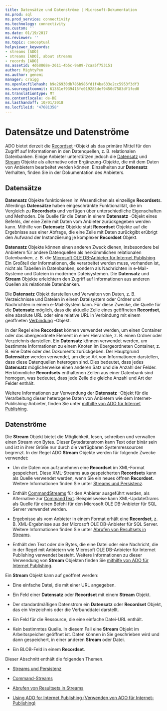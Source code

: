 ```yaml
---
title: Datensätze und Datenströme | Microsoft-Dokumentation
ms.prod: sql
ms.prod_service: connectivity
ms.technology: connectivity
ms.custom: ''
ms.date: 01/19/2017
ms.reviewer: ''
ms.topic: conceptual
helpviewer_keywords:
- streams [ADO]
- streams [ADO], about streams
- records [ADO]
ms.assetid: 4d68868e-2611-4b5c-9a89-7caa5f753151
author: MightyPen
ms.author: genemi
manager: craigg
ms.openlocfilehash: b9e26930db786b986fd1f4ba633e2cc5953f3df3
ms.sourcegitcommit: 61381ef939415fe019285def9450d7583df1fed0
ms.translationtype: MT
ms.contentlocale: de-DE
ms.lasthandoff: 10/01/2018
ms.locfileid: "47681358"
---
```

# <a name="records-and-streams"></a>Datensätze und Datenströme
ADO bietet derzeit die [Recordset](../../../ado/reference/ado-api/recordset-object-ado.md) -Objekt als das primäre Mittel für den Zugriff auf Informationen in den Datenquellen, z. B. relationalen Datenbanken. Einige Anbieter unterstützen jedoch die [Datensatz](../../../ado/reference/ado-api/record-object-ado.md) und [Stream](../../../ado/reference/ado-api/stream-object-ado.md) Objekte als alternative oder Ergänzung-Objekte, die mit dem Daten von Anbietern bearbeitet werden können. Einzelheiten zur **Datensatz** Verhalten, finden Sie in der Dokumentation des Anbieters.  
  
## <a name="records"></a>Datensätze  
 **Datensatz** Objekte funktionieren im Wesentlichen als einzeilige **Recordset**s. Allerdings **Datensätze** haben eingeschränkte Funktionalität, die im Vergleich zu **Recordsets** und verfügen über unterschiedliche Eigenschaften und Methoden. Die Quelle für die Daten in einem **Datensatz** -Objekt eines Befehls, der eine Zeile mit Daten vom Anbieter zurückgegeben werden kann. Mithilfe von **Datensatz** Objekte statt **Recordset** Objekte auf die Ergebnisse aus einer Abfrage, die eine Zeile mit Daten zurückgibt erübrigt den Aufwand der Instanziierung je komplexer **Recordset**  Objekt.  
  
 **Datensatz** Objekte können einen anderen Zweck dienen, insbesondere bei Anbietern für andere Datenquellen als herkömmlichen relationalen Datenbanken, z. B. die [Microsoft OLE DB-Anbieter für Internet Publishing](../../../ado/guide/appendixes/microsoft-ole-db-provider-for-internet-publishing.md). Ein Großteil der Informationen, die verarbeitet werden muss, vorhanden ist, nicht als Tabellen in Datenbanken, sondern als Nachrichten in e-Mail-Systeme und Dateien in modernen Dateisystemen. Die **Datensatz** und **Stream** Objekte erleichtern den Zugriff auf Informationen aus anderen Quellen als relationale Datenbanken.  
  
 Die **Datensatz** Objekt darstellen und Verwalten von Daten, z. B. Verzeichnisse und Dateien in einem Dateisystem oder Ordner und Nachrichten in einem e-Mail-System kann. Für diese Zwecke, die Quelle für die **Datensatz** möglich, dass die aktuelle Zeile eines geöffneten **Recordset**, eine absolute URL oder eine relative URL in Verbindung mit einem geöffneten [Verbindung](../../../ado/reference/ado-api/connection-object-ado.md) -Objekt.  
  
 In der Regel eine **Recordset** können verwendet werden, um einen Container oder das übergeordnete Element in einer Hierarchie, z. B. einen Ordner oder Verzeichnis darstellen. Ein **Datensatz** können verwendet werden, um bestimmte Informationen zu einem Knoten im übergeordneten Container, z. B. eine Datei oder des Dokuments zurückgeben. Der Hauptgrund **Datensätze** werden verwendet, um diese Art von Informationen darstellen, dass diese Datenquellen heterogen sind. Dies bedeutet, dass jedes **Datensatz** möglicherweise einen anderen Satz und die Anzahl der Felder. Herkömmliche **Recordsets** enthaltenen Zeilen aus einer Datenbank sind homogen, was bedeutet, dass jede Zeile die gleiche Anzahl und Art der Felder enthält.  
  
 Weitere Informationen zur Verwendung der **Datensatz** -Objekt für die Verarbeitung dieser heterogene Daten von Anbietern wie dem Internet-Publishing-Anbieter, finden Sie unter [mithilfe von ADO für Internet Publishing](../../../ado/guide/data/using-ado-for-internet-publishing.md).  
  
## <a name="streams"></a>Datenströme  
 Die **Stream** Objekt bietet die Möglichkeit, lesen, schreiben und verwalten einen Stream von Bytes. Dieser Bytedatenstrom kann Text oder binär sein und ist in ihrer Größe nur durch die verfügbaren Systemressourcen begrenzt. In der Regel ADO **Stream** Objekte werden für folgende Zwecke verwendet:  
  
-   Um die Daten von aufzunehmen eine **Recordset** im XML-Format gespeichert. Diese XML-Streams aus gespeicherten **Recordset**s kann als Quelle verwendet werden, wenn Sie ein neues öffnen **Recordset**. Weitere Informationen finden Sie unter [Streams und Persistenz](../../../ado/guide/data/streams-and-persistence.md).  
  
-   Enthält [CommandStreams](../../../ado/reference/ado-api/commandstream-property-ado.md) für den Anbieter ausgeführt werden, als Alternative zur [CommandText](../../../ado/reference/ado-api/commandtext-property-ado.md). Beispielsweise kann XML-UpdateGrams als Quelle für einen Befehl für den Microsoft OLE DB-Anbieter für SQL Server verwendet werden.  
  
-   Ergebnisse als vom Anbieter in einem Format erhält eine **Recordset**, z. B. XML-Ergebnisse aus der Microsoft OLE DB-Anbieter für SQL Server. Weitere Informationen finden Sie unter [Abrufen von Resultsets in Streams](../../../ado/guide/data/retrieving-resultsets-into-streams.md).  
  
-   Enthält den Text oder die Bytes, die eine Datei oder eine Nachricht, die in der Regel mit Anbietern wie Microsoft OLE DB-Anbieter für Internet Publishing verwendet besteht. Weitere Informationen zu dieser Verwendung von **Stream** Objekten finden Sie [mithilfe von ADO für Internet Publishing](../../../ado/guide/data/using-ado-for-internet-publishing.md).  
  
 Ein **Stream** Objekt kann auf geöffnet werden:  
  
-   Eine einfache Datei, die mit einer URL angegeben.  
  
-   Ein Feld einer **Datensatz** oder **Recordset** mit einem **Stream** Objekt.  
  
-   Der standardmäßigen Datenstrom ein **Datensatz** oder **Recordset** Objekt, das ein Verzeichnis oder die Verbunddatei darstellt.  
  
-   Ein Feld für die Ressource, die eine einfache Datei-URL enthält.  
  
-   Kein bestimmtes Quelle. In diesem Fall eine **Stream** Objekt im Arbeitsspeicher geöffnet ist. Daten können in Sie geschrieben wird und dann gespeichert, in einer anderen **Stream** oder Datei.  
  
-   Ein BLOB-Feld in einem **Recordset**.  
  
 Dieser Abschnitt enthält die folgenden Themen.  
  
-   [Streams und Persistenz](../../../ado/guide/data/streams-and-persistence.md)  
  
-   [Command-Streams](../../../ado/guide/data/command-streams.md)  
  
-   [Abrufen von Resultsets in Streams](../../../ado/guide/data/retrieving-resultsets-into-streams.md)  
  
-   [Using ADO for Internet Publishing (Verwenden von ADO für Internet-Publishing)](../../../ado/guide/data/using-ado-for-internet-publishing.md)
